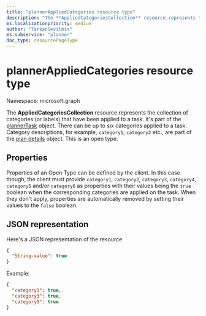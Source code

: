 ```yaml
---
title: "plannerAppliedCategories resource type"
description: "The **AppliedCategoriesCollection** resource represents the collection of categories (or labels) that have been applied to a task. It's part of the plannerTask object."
ms.localizationpriority: medium
author: "TarkanSevilmis"
ms.subservice: "planner"
doc_type: resourcePageType
---
```


# plannerAppliedCategories resource type

Namespace: microsoft.graph


The **AppliedCategoriesCollection** resource represents the collection of categories (or labels) that have been applied to a task. It's part of the [plannerTask](plannertask.md) object.
There can be up to six categories applied to a task. Category descriptions, for example, `category1`, `category2` etc., are part of the [plan details](plannerplandetails.md) object. This is an open type.

## Properties
Properties of an Open Type can be defined by the client. In this case though, the client must provide `category1`, `category2`, `category3`, `category4`, `category5` and/or `category6` as properties with their values being the `true` boolean when the corresponding categories are applied on the task. When they don't apply, properties are automatically removed by setting their values to the `false` boolean. 

## JSON representation

Here's a JSON representation of the resource

<!-- {
  "blockType": "resource",
  "openType": true,
  "optionalProperties": [ "String-value" ],
  "@odata.type": "microsoft.graph.plannerAppliedCategories"
}-->

```json
{
  "String-value": true
}
```

Example: 

```json
{
  "category1": true,
  "category3": true,
  "category5": true
}
```

<!-- uuid: 8fcb5dbc-d5aa-4681-8e31-b001d5168d79
2015-10-25 14:57:30 UTC -->
<!-- {
  "type": "#page.annotation",
  "description": "plannerAppliedCategories resource",
  "keywords": "",
  "section": "documentation",
  "tocPath": ""
}-->

